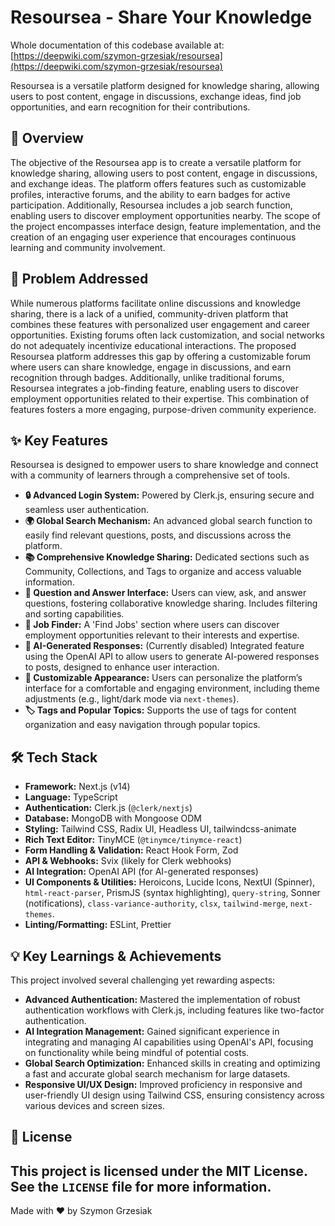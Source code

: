 # Resoursea - Share Your Knowledge

Whole documentation of this codebase available at: [https://deepwiki.com/szymon-grzesiak/resoursea](https://deepwiki.com/szymon-grzesiak/resoursea)

Resoursea is a versatile platform designed for knowledge sharing, allowing users to post content, engage in discussions, exchange ideas, find job opportunities, and earn recognition for their contributions.

## 🚀 Overview

The objective of the Resoursea app is to create a versatile platform for knowledge sharing, allowing users to post content, engage in discussions, and exchange ideas. The platform offers features such as customizable profiles, interactive forums, and the ability to earn badges for active participation. Additionally, Resoursea includes a job search function, enabling users to discover employment opportunities nearby. The scope of the project encompasses interface design, feature implementation, and the creation of an engaging user experience that encourages continuous learning and community involvement.

## 🎯 Problem Addressed

While numerous platforms facilitate online discussions and knowledge sharing, there is a lack of a unified, community-driven platform that combines these features with personalized user engagement and career opportunities. Existing forums often lack customization, and social networks do not adequately incentivize educational interactions. The proposed Resoursea platform addresses this gap by offering a customizable forum where users can share knowledge, engage in discussions, and earn recognition through badges. Additionally, unlike traditional forums, Resoursea integrates a job-finding feature, enabling users to discover employment opportunities related to their expertise. This combination of features fosters a more engaging, purpose-driven community experience.

## ✨ Key Features

Resoursea is designed to empower users to share knowledge and connect with a community of learners through a comprehensive set of tools.

* **🔒 Advanced Login System:** Powered by Clerk.js, ensuring secure and seamless user authentication.
* **🌍 Global Search Mechanism:** An advanced global search function to easily find relevant questions, posts, and discussions across the platform.
* **📚 Comprehensive Knowledge Sharing:** Dedicated sections such as Community, Collections, and Tags to organize and access valuable information.
* **💬 Question and Answer Interface:** Users can view, ask, and answer questions, fostering collaborative knowledge sharing. Includes filtering and sorting capabilities.
* **💼 Job Finder:** A 'Find Jobs' section where users can discover employment opportunities relevant to their interests and expertise.
* **🤖 AI-Generated Responses:** (Currently disabled) Integrated feature using the OpenAI API to allow users to generate AI-powered responses to posts, designed to enhance user interaction.
* **🎨 Customizable Appearance:** Users can personalize the platform’s interface for a comfortable and engaging environment, including theme adjustments (e.g., light/dark mode via `next-themes`).
* **🏷️ Tags and Popular Topics:** Supports the use of tags for content organization and easy navigation through popular topics.

## 🛠️ Tech Stack

* **Framework:** Next.js (v14)
* **Language:** TypeScript
* **Authentication:** Clerk.js (`@clerk/nextjs`)
* **Database:** MongoDB with Mongoose ODM
* **Styling:** Tailwind CSS, Radix UI, Headless UI, tailwindcss-animate
* **Rich Text Editor:** TinyMCE (`@tinymce/tinymce-react`)
* **Form Handling & Validation:** React Hook Form, Zod
* **API & Webhooks:** Svix (likely for Clerk webhooks)
* **AI Integration:** OpenAI API (for AI-generated responses)
* **UI Components & Utilities:** Heroicons, Lucide Icons, NextUI (Spinner), `html-react-parser`, PrismJS (syntax highlighting), `query-string`, Sonner (notifications), `class-variance-authority`, `clsx`, `tailwind-merge`, `next-themes`.
* **Linting/Formatting:** ESLint, Prettier

## 💡 Key Learnings & Achievements

This project involved several challenging yet rewarding aspects:

* **Advanced Authentication:** Mastered the implementation of robust authentication workflows with Clerk.js, including features like two-factor authentication.
* **AI Integration Management:** Gained significant experience in integrating and managing AI capabilities using OpenAI's API, focusing on functionality while being mindful of potential costs.
* **Global Search Optimization:** Enhanced skills in creating and optimizing a fast and accurate global search mechanism for large datasets.
* **Responsive UI/UX Design:** Improved proficiency in responsive and user-friendly UI design using Tailwind CSS, ensuring consistency across various devices and screen sizes.

## 📄 License

This project is licensed under the MIT License. See the `LICENSE` file for more information.
---
Made with ❤️ by Szymon Grzesiak
